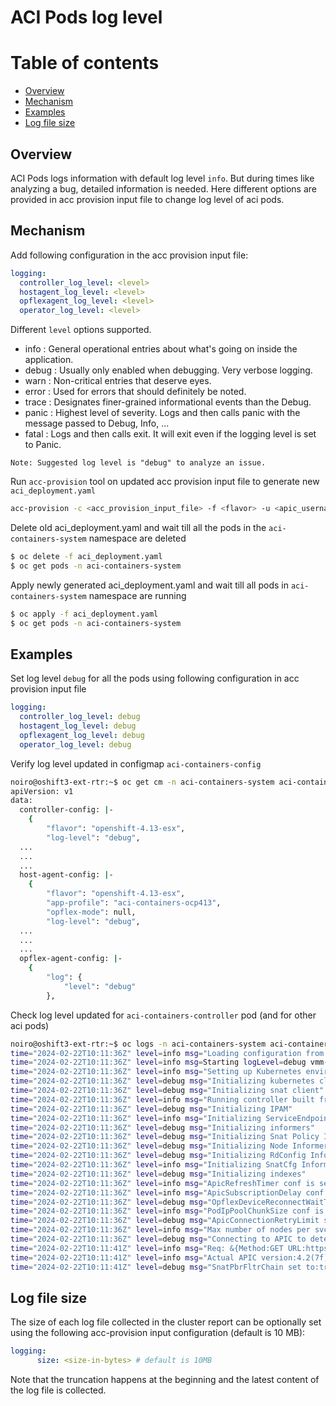 # ACI Pods log level 

# Table of contents

* [Overview](#overview)
* [Mechanism](#mechanism)  
* [Examples](#examples)
* [Log file size](#log-file-size)
    

## Overview

ACI Pods logs information with default log level `info`. But during times like analyzing a bug, detailed information is needed. Here different options are provided in acc provision input file to change log level of aci pods.


## Mechanism

Add following configuration in the acc provision input file:
```yaml
logging:
  controller_log_level: <level>
  hostagent_log_level: <level>
  opflexagent_log_level: <level>
  operator_log_level: <level>
```

Different `level` options supported.
- info  : General operational entries about what's going on inside the application.
- debug : Usually only enabled when debugging. Very verbose logging.
- warn  : Non-critical entries that deserve eyes.
- error : Used for errors that should definitely be noted.
- trace : Designates finer-grained informational events than the Debug.
- panic : Highest level of severity. Logs and then calls panic with the message passed to Debug, Info, ...
- fatal : Logs and then calls exit. It will exit even if the logging level is set to Panic.

`Note: Suggested log level is "debug" to analyze an issue.`

Run `acc-provision` tool on updated acc provision input file to generate new `aci_deployment.yaml`
```sh
acc-provision -c <acc_provision_input_file> -f <flavor> -u <apic_username> -p <apic_password> -o aci_deployment.yaml
```

Delete old aci_deployment.yaml and wait till all the pods in the `aci-containers-system` namespace are deleted
```sh
$ oc delete -f aci_deployment.yaml
$ oc get pods -n aci-containers-system
```

Apply newly generated aci_deployment.yaml and wait till all pods in `aci-containers-system` namespace are running
```sh
$ oc apply -f aci_deployment.yaml
$ oc get pods -n aci-containers-system
```

## Examples

Set log level `debug` for all the pods using following configuration in acc provision input file

```yaml
logging:
  controller_log_level: debug
  hostagent_log_level: debug
  opflexagent_log_level: debug
  operator_log_level: debug
```

Verify log level updated in configmap `aci-containers-config`

```sh
noiro@oshift3-ext-rtr:~$ oc get cm -n aci-containers-system aci-containers-config -oyaml
apiVersion: v1
data:
  controller-config: |-
    {
        "flavor": "openshift-4.13-esx",
        "log-level": "debug",
  ...
  ...
  ...
  host-agent-config: |-
    {
        "flavor": "openshift-4.13-esx",
        "app-profile": "aci-containers-ocp413",
        "opflex-mode": null,
        "log-level": "debug",
  ...
  ...
  ...
  opflex-agent-config: |-
    {
        "log": {
            "level": "debug"
        },
```

Check log level updated for `aci-containers-controller` pod (and for other aci pods)
```sh
noiro@oshift3-ext-rtr:~$ oc logs -n aci-containers-system aci-containers-controller-d994d58b9-gqzbd  | less
time="2024-02-22T10:11:36Z" level=info msg="Loading configuration from /usr/local/etc/aci-containers/controller.conf"
time="2024-02-22T10:11:36Z" level=info msg=Starting logLevel=debug vmm-domain-type=OpenShift
time="2024-02-22T10:11:36Z" level=info msg="Setting up Kubernetes environment" kubeconfig=
time="2024-02-22T10:11:36Z" level=debug msg="Initializing kubernetes client"
time="2024-02-22T10:11:36Z" level=debug msg="Initializing snat client"
time="2024-02-22T10:11:36Z" level=info msg="Running controller built from git commit ID 192e81306efb2fefdc67f46ccea49ffd37a5a53b at build time 02-21-2024.18:12:01.UTC"
time="2024-02-22T10:11:36Z" level=debug msg="Initializing IPAM"
time="2024-02-22T10:11:36Z" level=info msg="Initializing ServiceEndpointSlices"
time="2024-02-22T10:11:36Z" level=debug msg="Initializing informers"
time="2024-02-22T10:11:36Z" level=debug msg="Initializing Snat Policy Informers"
time="2024-02-22T10:11:36Z" level=debug msg="Initializing Node Informers: "
time="2024-02-22T10:11:36Z" level=debug msg="Initializing RdConfig Informers"
time="2024-02-22T10:11:36Z" level=info msg="Initializing SnatCfg Informers: "
time="2024-02-22T10:11:36Z" level=debug msg="Initializing indexes"
time="2024-02-22T10:11:36Z" level=info msg="ApicRefreshTimer conf is set to: 1800"
time="2024-02-22T10:11:36Z" level=info msg="ApicSubscriptionDelay conf is set to: 100"
time="2024-02-22T10:11:36Z" level=debug msg="OpflexDeviceReconnectWaitTimeout set to: 25"
time="2024-02-22T10:11:36Z" level=info msg="PodIpPoolChunkSize conf is set to: 32"
time="2024-02-22T10:11:36Z" level=debug msg="ApicConnectionRetryLimit set to: 5"
time="2024-02-22T10:11:36Z" level=info msg="Max number of nodes per svc graph is set to: 32"
time="2024-02-22T10:11:36Z" level=debug msg="Connecting to APIC to determine the Version" host=10.30.120.180 mod=APICAPI
time="2024-02-22T10:11:41Z" level=info msg="Req: &{Method:GET URL:https://10.30.120.180/api/webtokenSession.json Proto:HTTP/1.1 ProtoMajor:1 ProtoMinor:1 Header:map[] Body:<nil> GetBody:<nil> ContentLength:0 TransferEncoding:[] Close:false Host:10.30.120.180 Form:map[] PostForm:map[] MultipartForm:<nil> Trailer:map[] RemoteAddr: RequestURI: TLS:<nil> Cancel:<nil> Response:<nil> ctx:{emptyCtx:{}}}" mod=APICAPI
time="2024-02-22T10:11:41Z" level=info msg="Actual APIC version:4.2(7f) Stripped out version:4.2" mod=APICAPI
time="2024-02-22T10:11:41Z" level=debug msg="SnatPbrFltrChain set to:true"
```

## Log file size

The size of each log file collected in the cluster report can be optionally set using the following acc-provision input configuration (default is 10 MB):

```yaml
logging:
      size: <size-in-bytes> # default is 10MB
```
Note that the truncation happens at the beginning and the latest content of the log file is collected.
